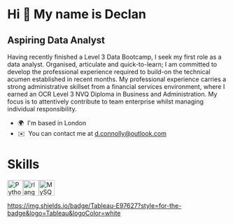 Hi 👋 My name is Declan
=======================

Aspiring Data Analyst
---------------------

Having recently finished a Level 3 Data Bootcamp, I seek my first role as a data analyst. Organised, articulate and quick-to-learn; I am committed to develop the professional experience required to build-on the technical acumen established in recent months. My professional experience carries a strong administrative skillset from a financial services environment, where I earned an OCR Level 3 NVQ Diploma in Business and Administration. My focus is to attentively contribute to team enterprise whilst managing individual responsibility.

*   🌍  I'm based in London
*   ✉️  You can contact me at [d.connolly@outlook.com](mailto:d.connolly@outlook.com)
  # Skills 
<p align="left">
<a href="https://www.python.org/" target="_blank" rel="noreferrer"><img src="https://raw.githubusercontent.com/danielcranney/readme-generator/main/public/icons/skills/python-colored.svg" width="36" height="36" alt="Python" /></a><a href="https://www.r-project.org/" target="_blank" rel="noreferrer"><img src="https://raw.githubusercontent.com/danielcranney/readme-generator/main/public/icons/skills/rlang-colored.svg" width="36" height="36" alt="rlang" /></a><a href="https://www.mysql.com/" target="_blank" rel="noreferrer"><img src="https://raw.githubusercontent.com/danielcranney/readme-generator/main/public/icons/skills/mysql-colored.svg" width="36" height="36" alt="MySQL" /></a>
                    </p>
                    
https://img.shields.io/badge/Tableau-E97627?style=for-the-badge&logo=Tableau&logoColor=white

